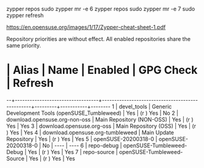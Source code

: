 zypper repos
sudo zypper mr -e 6
zypper repos
sudo zypper mr -e 7
sudo zypper refresh

https://en.opensuse.org/images/1/17/Zypper-cheat-sheet-1.pdf


Repository priorities are without effect. All enabled repositories share the same priority.

# | Alias                            | Name                                            | Enabled | GPG Check | Refresh
--+----------------------------------+-------------------------------------------------+---------+-----------+--------
1 | devel_tools                      | Generic Development Tools (openSUSE_Tumbleweed) | Yes     | (r ) Yes  | No
2 | download.opensuse.org-non-oss    | Main Repository (NON-OSS)                       | Yes     | (r ) Yes  | Yes
3 | download.opensuse.org-oss        | Main Repository (OSS)                           | Yes     | (r ) Yes  | Yes
4 | download.opensuse.org-tumbleweed | Main Update Repository                          | Yes     | (r ) Yes  | Yes
5 | openSUSE-20200318-0              | openSUSE-20200318-0                             | No      | ----      | ----
6 | repo-debug                       | openSUSE-Tumbleweed-Debug                       | Yes     | (r ) Yes  | Yes
7 | repo-source                      | openSUSE-Tumbleweed-Source                      | Yes     | (r ) Yes  | Yes

